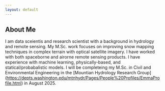 ```yaml
---
layout: default
---
```


## About Me

I am data sceientis and research scientist with a background in hydrology and remote sensing. My M.Sc. work focuses on improving snow mapping techniques in complex terrain with optical satellite imagery.  I have worked with both spaceborne and airorne remote sensing products. I have experience with machine learning, physically-based, and statical/probabalistic models. I will be completeing my M.Sc. in Civil and Environmental Engineering in the [Mountian Hydrology Research Group] (https://depts.washington.edu/mtnhydr/Pages/People%20Profiles/EmmaProfile.html) in August 2025.